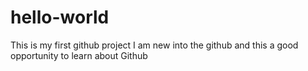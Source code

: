 # hello-world
This is my first github project
I am new into the github and this a good opportunity to learn about Github
